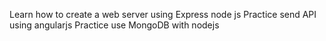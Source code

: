 Learn how to create a web server using Express node js
Practice send API using angularjs
Practice use MongoDB with nodejs